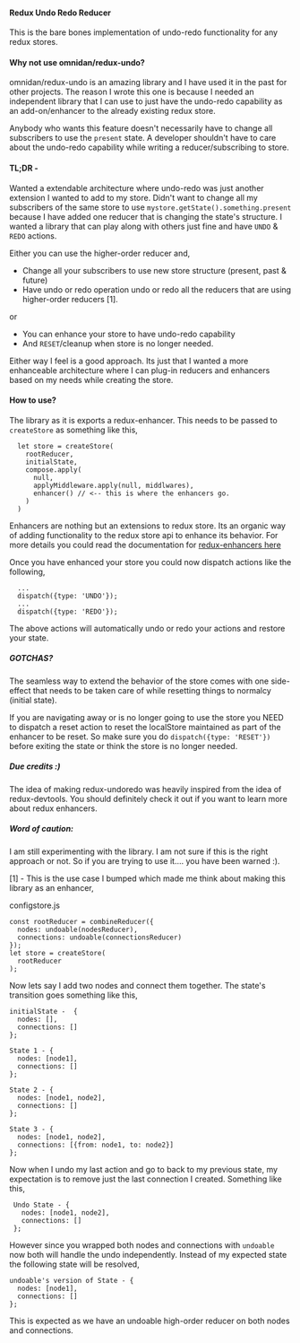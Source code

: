 #### Redux Undo Redo Reducer
This is the bare bones implementation of undo-redo functionality for any redux stores.

#### Why not use omnidan/redux-undo?
omnidan/redux-undo is an amazing library and I have used it in the past for other projects. The reason I wrote this one is because I needed an independent library that I can use to just have the undo-redo capability as an add-on/enhancer to the already existing redux store.

Anybody who wants this feature doesn't necessarily have to change all subscribers to use the `present` state. A developer shouldn't have to care about the undo-redo capability while writing a reducer/subscribing to store.

#### TL;DR -
Wanted a extendable architecture where undo-redo was just another extension I wanted to add to my store.
Didn't want to change all my subscribers of the same store to use `mystore.getState().something.present` because I have added one reducer that is changing the state's structure. I wanted a library that can play along with others just fine and have `UNDO` & `REDO` actions.

Either you can use the higher-order reducer and,
- Change all your subscribers to use new store structure (present, past & future)
- Have undo or redo operation undo or redo all the reducers that are using higher-order reducers [1].

or
- You can enhance your store to have undo-redo capability
- And `RESET`/cleanup when store is no longer needed.

Either way I feel is a good approach. Its just that I wanted a more enhanceable architecture where I can plug-in reducers and enhancers based on my needs while creating the store.

#### How to use?

The library as it is exports a redux-enhancer. This needs to be passed to `createStore` as something like this,

```
  let store = createStore(
    rootReducer,
    initialState,
    compose.apply(
      null,
      applyMiddleware.apply(null, middlwares),
      enhancer() // <-- this is where the enhancers go.
    )
  )
```

Enhancers are nothing but an extensions to redux store. Its an organic way of adding functionality to the redux store api to enhance its behavior. For more details you could read  the documentation  for [redux-enhancers here](https://github.com/reactjs/redux/blob/master/docs/Glossary.md#store-enhancer)

Once you have enhanced your store you could now dispatch actions like the following,

```
  ...
  dispatch({type: 'UNDO'});
  ...
  dispatch({type: 'REDO'});
```

The above actions will automatically undo or redo your actions and restore your state.

##### GOTCHAS?

The seamless way to extend the behavior of the store comes with one side-effect that needs to be taken care of while resetting things to normalcy (initial state).

If you are navigating away or is no longer going to use the store you NEED to dispatch a reset action to reset the localStore maintained as part of the enhancer to be reset. So make sure you do ```dispatch({type: 'RESET'})``` before exiting the state or think the store is no longer needed.

##### Due credits :)
The idea of making redux-undoredo was heavily inspired from the idea of redux-devtools. You should definitely check it out if you want to learn more about redux enhancers.

##### Word of caution:
I am still experimenting with the library. I am not sure if this is the right approach or not. So if you are trying to use it.... you have been warned :).

[1] - This is the use case I bumped which made me think about making this library as an enhancer,

configstore.js
```
const rootReducer = combineReducer({
  nodes: undoable(nodesReducer),
  connections: undoable(connectionsReducer)
});
let store = createStore(
  rootReducer
);
```
Now lets say I add two nodes and connect them together. The state's transition goes something like this,

```
initialState -  {
  nodes: [],
  connections: []
};

State 1 - {
  nodes: [node1],
  connections: []
};

State 2 - {
  nodes: [node1, node2],
  connections: []
};

State 3 - {
  nodes: [node1, node2],
  connections: [{from: node1, to: node2}]
};

```
Now when I undo my last action and go to back to my previous state, my expectation is to remove just the last connection I created. Something like this,

```
 Undo State - {
   nodes: [node1, node2],
   connections: []
 };
 ```
 However since you wrapped both nodes and connections with `undoable` now both will handle the undo independently. Instead of my expected state the following state will be resolved,

 ```
 undoable's version of State - {
   nodes: [node1],
   connections: []
 };
 ```
 This is expected as we have an undoable high-order reducer on both nodes and connections.
